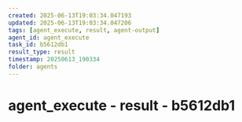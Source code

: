 ```yaml
---
created: 2025-06-13T19:03:34.047193
updated: 2025-06-13T19:03:34.047206
tags: [agent_execute, result, agent-output]
agent_id: agent_execute
task_id: b5612db1
result_type: result
timestamp: 20250613_190334
folder: agents
---
```


# agent_execute - result - b5612db1

